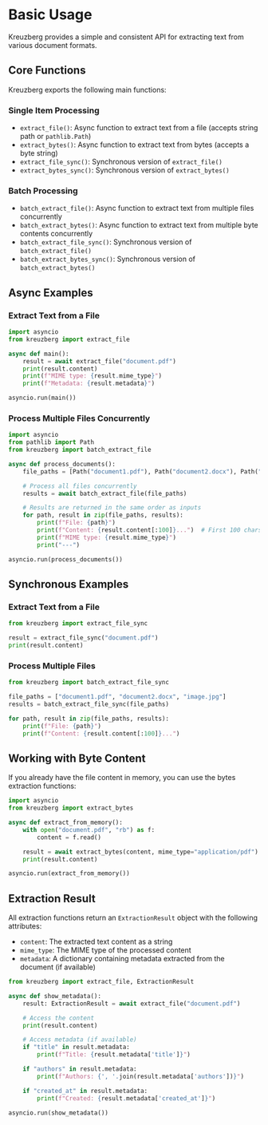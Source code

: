 # Basic Usage

Kreuzberg provides a simple and consistent API for extracting text from various document formats.

## Core Functions

Kreuzberg exports the following main functions:

### Single Item Processing

- `extract_file()`: Async function to extract text from a file (accepts string path or `pathlib.Path`)
- `extract_bytes()`: Async function to extract text from bytes (accepts a byte string)
- `extract_file_sync()`: Synchronous version of `extract_file()`
- `extract_bytes_sync()`: Synchronous version of `extract_bytes()`

### Batch Processing

- `batch_extract_file()`: Async function to extract text from multiple files concurrently
- `batch_extract_bytes()`: Async function to extract text from multiple byte contents concurrently
- `batch_extract_file_sync()`: Synchronous version of `batch_extract_file()`
- `batch_extract_bytes_sync()`: Synchronous version of `batch_extract_bytes()`

## Async Examples

### Extract Text from a File

```python
import asyncio
from kreuzberg import extract_file

async def main():
    result = await extract_file("document.pdf")
    print(result.content)
    print(f"MIME type: {result.mime_type}")
    print(f"Metadata: {result.metadata}")

asyncio.run(main())
```

### Process Multiple Files Concurrently

```python
import asyncio
from pathlib import Path
from kreuzberg import batch_extract_file

async def process_documents():
    file_paths = [Path("document1.pdf"), Path("document2.docx"), Path("image.jpg")]

    # Process all files concurrently
    results = await batch_extract_file(file_paths)

    # Results are returned in the same order as inputs
    for path, result in zip(file_paths, results):
        print(f"File: {path}")
        print(f"Content: {result.content[:100]}...")  # First 100 chars
        print(f"MIME type: {result.mime_type}")
        print("---")

asyncio.run(process_documents())
```

## Synchronous Examples

### Extract Text from a File

```python
from kreuzberg import extract_file_sync

result = extract_file_sync("document.pdf")
print(result.content)
```

### Process Multiple Files

```python
from kreuzberg import batch_extract_file_sync

file_paths = ["document1.pdf", "document2.docx", "image.jpg"]
results = batch_extract_file_sync(file_paths)

for path, result in zip(file_paths, results):
    print(f"File: {path}")
    print(f"Content: {result.content[:100]}...")
```

## Working with Byte Content

If you already have the file content in memory, you can use the bytes extraction functions:

```python
import asyncio
from kreuzberg import extract_bytes

async def extract_from_memory():
    with open("document.pdf", "rb") as f:
        content = f.read()

    result = await extract_bytes(content, mime_type="application/pdf")
    print(result.content)

asyncio.run(extract_from_memory())
```

## Extraction Result

All extraction functions return an `ExtractionResult` object with the following attributes:

- `content`: The extracted text content as a string
- `mime_type`: The MIME type of the processed content
- `metadata`: A dictionary containing metadata extracted from the document (if available)

```python
from kreuzberg import extract_file, ExtractionResult

async def show_metadata():
    result: ExtractionResult = await extract_file("document.pdf")

    # Access the content
    print(result.content)

    # Access metadata (if available)
    if "title" in result.metadata:
        print(f"Title: {result.metadata['title']}")

    if "authors" in result.metadata:
        print(f"Authors: {', '.join(result.metadata['authors'])}")

    if "created_at" in result.metadata:
        print(f"Created: {result.metadata['created_at']}")

asyncio.run(show_metadata())
```
